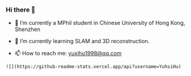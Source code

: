 ### Hi there 👋

- 🔭 I’m currently a MPhil student in Chinese University of Hong Kong, Shenzhen

- 🌱 I’m currently learning SLAM and 3D reconstruction.

- 📫 How to reach me: yuxihu1998@qq.com

  

```text
![](https://github-readme-stats.vercel.app/api?username=YuhsiHu)
```